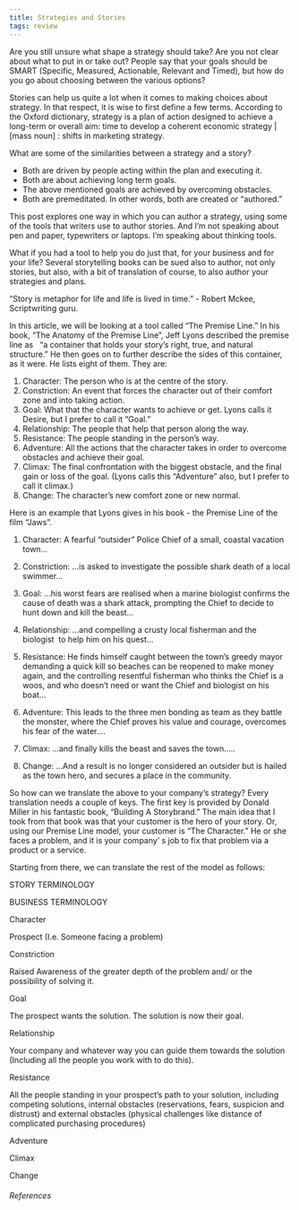 ```yaml
---
title: Strategies and Stories
tags: review
---
```


Are you still unsure what shape a strategy should take? Are you not clear about what to put in or take out? People say that your goals should be SMART (Specific, Measured, Actionable, Relevant and Timed), but how do you go about choosing between the various options?

  

Stories can help us quite a lot when it comes to making choices about strategy. In that respect, it is wise to first define a few terms. According to the Oxford dictionary, strategy is a plan of action designed to achieve a long-term or overall aim: time to develop a coherent economic strategy | [mass noun] : shifts in marketing strategy.

  

What are some of the similarities between a strategy and a story?

-   Both are driven by people acting within the plan and executing it.
-   Both are about achieving long term goals.
-   The above mentioned goals are achieved by overcoming obstacles.
-   Both are premeditated. In other words, both are created or “authored.”

  

This post explores one way in which you can author a strategy, using some of the tools that writers use to author stories. And I’m not speaking about pen and paper, typewriters or laptops. I’m speaking about thinking tools.

  

What if you had a tool to help you do just that, for your business and for your life? Several storytelling books can be sued also to author, not only stories, but also, with a bit of translation of course, to also author your strategies and plans.

  

“Story is metaphor for life and life is lived in time.” - Robert Mckee, Scriptwriting guru.

  

  

  

  

  

In this article, we will be looking at a tool called “The Premise Line.” In his book, “The Anatomy of the Premise Line”, Jeff Lyons described the premise line as   “a container that holds your story’s right, true, and natural structure.” He then goes on to further describe the sides of this container, as it were. He lists eight of them. They are:

1.  Character: The person who is at the centre of the story.
2.  Constriction: An event that forces the character out of their comfort zone and into taking action.
3.  Goal: What that the character wants to achieve or get. Lyons calls it Desire, but I prefer to call it “Goal.”
4.  Relationship: The people that help that person along the way.
5.  Resistance: The people standing in the person’s way.
6.  Adventure: All the actions that the character takes in order to overcome obstacles and achieve their goal.
7.  Climax: The final confrontation with the biggest obstacle, and the final gain or loss of the goal. (Lyons calls this “Adventure” also, but I prefer to call it climax.)
8.  Change: The character’s new comfort zone or new normal.

  

Here is an example that Lyons gives in his book - the Premise Line of the film “Jaws”.

  

1. Character: A fearful “outsider” Police Chief of a small, coastal vacation town…

2. Constriction: …is asked to investigate the possible shark death of a local swimmer…

3. Goal: …his worst fears are realised when a marine biologist confirms the cause of death was a shark attack, prompting the Chief to decide to hunt down and kill the beast…

4. Relationship: …and compelling a crusty local fisherman and the biologist  to help him on his quest…

5. Resistance: He finds himself caught between the town’s greedy mayor demanding a quick kill so beaches can be reopened to make money again, and the controlling resentful fisherman who thinks the Chief is a woos, and who doesn’t need or want the Chief and biologist on his boat…

6. Adventure: This leads to the three men bonding as team as they battle the monster, where the Chief proves his value and courage, overcomes his fear of the water….

7. Climax: …and finally kills the beast and saves the town…..

8. Change: …And a result is no longer considered an outsider but is hailed as the town hero, and secures a place in the community.

  

So how can we translate the above to your company’s strategy? Every translation needs a couple of keys. The first key is provided by Donald Miller in his fantastic book, “Building A Storybrand.” The main idea that I took from that book was that your customer is the hero of your story. Or, using our Premise Line model, your customer is “The Character.” He or she faces a problem, and it is your company’ s job to fix that problem via a product or a service.

  

Starting from there, we can translate the rest of the model as follows:

  

STORY TERMINOLOGY

BUSINESS TERMINOLOGY

Character

Prospect (I.e. Someone facing a problem)

Constriction

Raised Awareness of the greater depth of the problem and/ or the possibility of solving it.

Goal

The prospect wants the solution. The solution is now their goal.

Relationship

Your company and whatever way you can guide them towards the solution (Including all the people you work with to do this).

Resistance

All the people standing in your prospect’s path to your solution, including competing solutions, internal obstacles (reservations, fears, suspicion and distrust) and external obstacles (physical challenges like distance of complicated purchasing procedures)

Adventure

  

Climax

  

Change








###### References